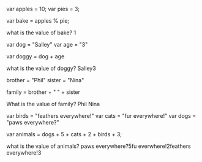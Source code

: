 
var apples = 10;
var pies = 3;

var bake = apples % pie;

what is the value of bake? 1


var dog = "Salley"
var age = "3"

var doggy = dog + age

what is the value of doggy? Salley3


brother = "Phil"
sister = "Nina"

family = brother + " " + sister

What is the value of family? Phil Nina


var birds = "feathers everywhere!"
var cats = "fur everywhere!"
var dogs = "paws everywhere?"

var animals = dogs + 5 + cats + 2 + birds + 3;

what is the value of animals? paws everywhere?5fu everwhere!2feathers everywhere!3
